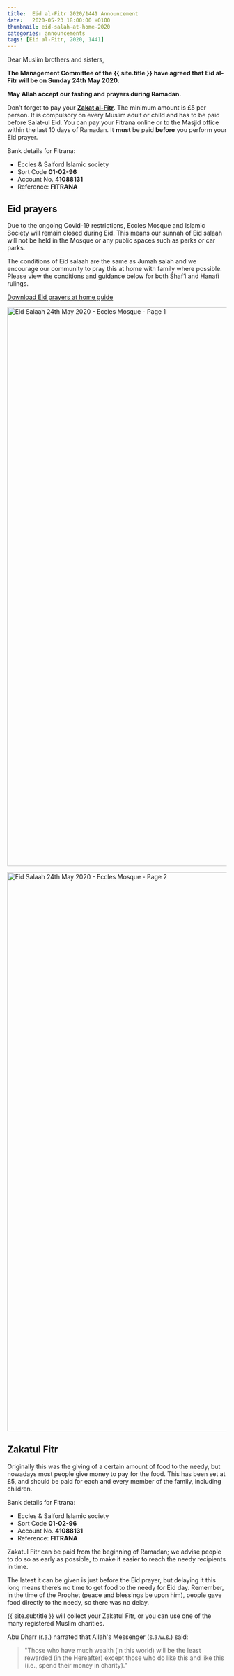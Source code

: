 ```yaml
---
title:  Eid al-Fitr 2020/1441 Announcement
date:   2020-05-23 18:00:00 +0100
thumbnail: eid-salah-at-home-2020
categories: announcements
tags: [Eid al-Fitr, 2020, 1441]
---
```


Dear Muslim brothers and sisters,

**The Management Committee of the {{ site.title }} have agreed that Eid al-Fitr will be on Sunday 24th May 2020.**

**May Allah accept our fasting and prayers during Ramadan.**

Don’t forget to pay your **[Zakat al-Fitr](#zakatul-fitr)**. The minimum amount is £5 per person. It is compulsory on every Muslim adult or child and has to be paid before Salat-ul Eid. You can pay your Fitrana online or to the Masjid office within the last 10 days of Ramadan. It **must** be paid **before** you perform your Eid prayer.

Bank details for Fitrana:
- Eccles & Salford Islamic society
- Sort Code **01-02-96**
- Account No. **41088131**
- Reference: **FITRANA**


## Eid prayers

Due to the ongoing Covid-19 restrictions, Eccles Mosque and Islamic Society will remain closed during Eid. This means our sunnah of Eid salaah will not be held in the Mosque or any public spaces such as parks or car parks.

The conditions of Eid salaah are the same as Jumah salah and we encourage our community to pray this at home with family where possible. Please view the conditions and guidance below for both Shaf’i and Hanafi rulings.

<a href="https://docs.google.com/uc?id=1f7tBdY-AM73suLYO5j1REyYkwcKpkVW3&export=download" class="em-timetable-download-button em-button em-button-primary em-button-xlarge"><i class="em-download-icon em-icons icon-download"></i> Download Eid prayers at home guide</a>


<a data-flickr-embed="true" href="https://www.flickr.com/photos/ecclesmosque/49927454342/in/dateposted-public/" title="Eid Salaah 24th May 2020 - Eccles Mosque - Page 1"><img src="https://live.staticflickr.com/65535/49927454342_e4f2063bdd_o.jpg" width="719" height="1280" alt="Eid Salaah 24th May 2020 - Eccles Mosque - Page 1"></a><script async src="//embedr.flickr.com/assets/client-code.js" charset="utf-8"></script>

<a data-flickr-embed="true" href="https://www.flickr.com/photos/ecclesmosque/49927154676/in/dateposted-public/" title="Eid Salaah 24th May 2020 - Eccles Mosque - Page 2"><img src="https://live.staticflickr.com/65535/49927154676_e44e9f211a_o.jpg" width="719" height="1280" alt="Eid Salaah 24th May 2020 - Eccles Mosque - Page 2"></a><script async src="//embedr.flickr.com/assets/client-code.js" charset="utf-8"></script>


## Zakatul Fitr

Originally this was the giving of a certain amount of food to the needy, but nowadays most people give money to pay for the food. This has been set at £5, and should be paid for each and every member of the family, including children.

Bank details for Fitrana:
- Eccles & Salford Islamic society
- Sort Code **01-02-96**
- Account No. **41088131**
- Reference: **FITRANA**

Zakatul Fitr can be paid from the beginning of Ramadan; we advise people to do so as early as possible, to make it easier to reach the needy recipients in time.

The latest it can be given is just before the Eid prayer, but delaying it this long means there’s no time to get food to the needy for Eid day. Remember, in the time of the Prophet (peace and blessings be upon him), people gave food directly to the needy, so there was no delay.

{{ site.subtitle }} will collect your Zakatul Fitr, or you can use one of the many registered Muslim charities.

Abu Dharr (r.a.) narrated that Allah's Messenger (s.a.w.s.) said:

> "Those who have much wealth (in this world) will be the least rewarded (in the Hereafter) except those who do like this and like this (i.e., spend their money in charity)."
